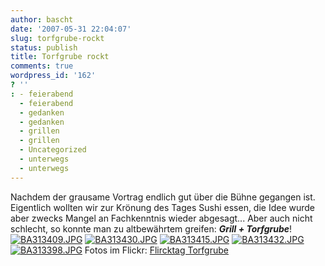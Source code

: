 ```yaml
---
author: bascht
date: '2007-05-31 22:04:07'
slug: torfgrube-rockt
status: publish
title: Torfgrube rockt
comments: true
wordpress_id: '162'
? ''
: - feierabend
  - feierabend
  - gedanken
  - gedanken
  - grillen
  - grillen
  - Uncategorized
  - unterwegs
  - unterwegs
---
```


Nachdem der grausame Vortrag endlich gut über die Bühne gegangen
ist. Eigentlich wollten wir zur Krönung des Tages Sushi essen, die
Idee wurde aber zwecks Mangel an Fachkenntnis wieder abgesagt...
Aber auch nicht schlecht, so konnte man zu altbewährtem greifen:
***Grill + Torfgrube***!
[![BA313409.JPG](http://farm1.static.flickr.com/219/523802692_acba7adc15_s.jpg)](http://www.bascht.com/fotos/photo/523802692/BA313409JPG.html)
[![BA313430.JPG](http://farm1.static.flickr.com/232/523803856_abd69e312e_s.jpg)](http://www.bascht.com/fotos/photo/523803856/BA313430JPG.html)
[![BA313415.JPG](http://farm1.static.flickr.com/209/523803156_cd59a9689d_s.jpg)](http://www.bascht.com/fotos/photo/523803156/BA313415JPG.html)
[![BA313432.JPG](http://farm1.static.flickr.com/214/523803952_0ba2cd437a_s.jpg)](http://www.bascht.com/fotos/photo/523803952/BA313432JPG.html)
[![BA313398.JPG](http://farm1.static.flickr.com/244/523814251_b19d53adf4_s.jpg)](http://www.bascht.com/fotos/photo/523814251/BA313398JPG.html)
Fotos im Flickr:
[Flircktag Torfgrube](http://flickr.com/photos/bascht/tags/torfgrube/)


